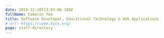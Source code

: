 ```yaml
---
date: 2018-12-18T23:03:06.180Z
fullName: Cameron Yee
title: Software Developer, Educational Technology & Web Applications
# url: https://cyee.bscs.org/
page: staff-directory
---
```

